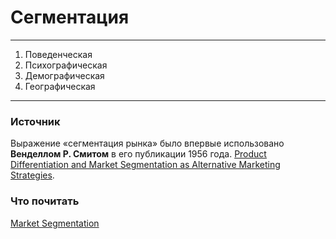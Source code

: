 # Сегментация
---
1. Поведенческая
2. Психографическая
3. Демографическая
4. Географическая
---
### Источник
Выражение «сегментация рынка» было впервые использовано **Венделлом Р. Смитом** в его публикации 1956 года. [Product Differentiation and Market Segmentation as Alternative Marketing Strategies](https://www.jstor.org/stable/1247695?seq=1#page_scan_tab_contents).

### Что почитать
[Market Segmentation](https://www.nutshell.com/blog/market-segmentation)